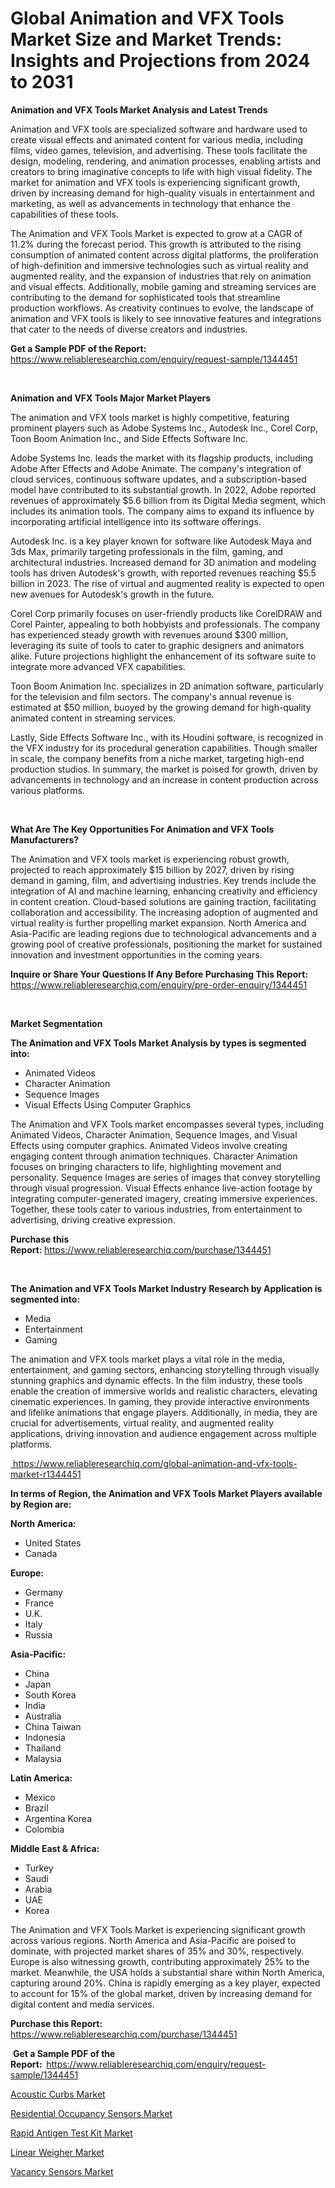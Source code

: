 <p><h1>Global Animation and VFX Tools Market Size and Market Trends: Insights and Projections from 2024 to 2031</h1></p><p><strong>Animation and VFX Tools Market Analysis and Latest Trends</strong></p>
<p><p>Animation and VFX tools are specialized software and hardware used to create visual effects and animated content for various media, including films, video games, television, and advertising. These tools facilitate the design, modeling, rendering, and animation processes, enabling artists and creators to bring imaginative concepts to life with high visual fidelity. The market for animation and VFX tools is experiencing significant growth, driven by increasing demand for high-quality visuals in entertainment and marketing, as well as advancements in technology that enhance the capabilities of these tools.</p><p>The Animation and VFX Tools Market is expected to grow at a CAGR of 11.2% during the forecast period. This growth is attributed to the rising consumption of animated content across digital platforms, the proliferation of high-definition and immersive technologies such as virtual reality and augmented reality, and the expansion of industries that rely on animation and visual effects. Additionally, mobile gaming and streaming services are contributing to the demand for sophisticated tools that streamline production workflows. As creativity continues to evolve, the landscape of animation and VFX tools is likely to see innovative features and integrations that cater to the needs of diverse creators and industries.</p></p>
<p><strong>Get a Sample PDF of the Report:&nbsp;</strong> <a href="https://www.reliableresearchiq.com/enquiry/request-sample/1344451?utm_campaign=1257&utm_medium=2&utm_source=Github&utm_content=ia&utm_term=30092024&utm_id=animation-and-vfx-tools">https://www.reliableresearchiq.com/enquiry/request-sample/1344451</a></p>
<p>&nbsp;</p>
<p><strong>Animation and VFX Tools Major Market Players</strong></p>
<p><p>The animation and VFX tools market is highly competitive, featuring prominent players such as Adobe Systems Inc., Autodesk Inc., Corel Corp, Toon Boom Animation Inc., and Side Effects Software Inc. </p><p>Adobe Systems Inc. leads the market with its flagship products, including Adobe After Effects and Adobe Animate. The company's integration of cloud services, continuous software updates, and a subscription-based model have contributed to its substantial growth. In 2022, Adobe reported revenues of approximately $5.6 billion from its Digital Media segment, which includes its animation tools. The company aims to expand its influence by incorporating artificial intelligence into its software offerings.</p><p>Autodesk Inc. is a key player known for software like Autodesk Maya and 3ds Max, primarily targeting professionals in the film, gaming, and architectural industries. Increased demand for 3D animation and modeling tools has driven Autodesk's growth, with reported revenues reaching $5.5 billion in 2023. The rise of virtual and augmented reality is expected to open new avenues for Autodesk's growth in the future.</p><p>Corel Corp primarily focuses on user-friendly products like CorelDRAW and Corel Painter, appealing to both hobbyists and professionals. The company has experienced steady growth with revenues around $300 million, leveraging its suite of tools to cater to graphic designers and animators alike. Future projections highlight the enhancement of its software suite to integrate more advanced VFX capabilities.</p><p>Toon Boom Animation Inc. specializes in 2D animation software, particularly for the television and film sectors. The company's annual revenue is estimated at $50 million, buoyed by the growing demand for high-quality animated content in streaming services. </p><p>Lastly, Side Effects Software Inc., with its Houdini software, is recognized in the VFX industry for its procedural generation capabilities. Though smaller in scale, the company benefits from a niche market, targeting high-end production studios. In summary, the market is poised for growth, driven by advancements in technology and an increase in content production across various platforms.</p></p>
<p>&nbsp;</p>
<p><strong>What Are The Key Opportunities For Animation and VFX Tools Manufacturers?</strong></p>
<p><p>The Animation and VFX tools market is experiencing robust growth, projected to reach approximately $15 billion by 2027, driven by rising demand in gaming, film, and advertising industries. Key trends include the integration of AI and machine learning, enhancing creativity and efficiency in content creation. Cloud-based solutions are gaining traction, facilitating collaboration and accessibility. The increasing adoption of augmented and virtual reality is further propelling market expansion. North America and Asia-Pacific are leading regions due to technological advancements and a growing pool of creative professionals, positioning the market for sustained innovation and investment opportunities in the coming years.</p></p>
<p><strong>Inquire or Share Your Questions If Any Before Purchasing This Report:</strong> <a href="https://www.reliableresearchiq.com/enquiry/pre-order-enquiry/1344451?utm_campaign=1257&utm_medium=2&utm_source=Github&utm_content=ia&utm_term=30092024&utm_id=animation-and-vfx-tools">https://www.reliableresearchiq.com/enquiry/pre-order-enquiry/1344451</a></p>
<p>&nbsp;</p>
<p><strong>Market Segmentation</strong></p>
<p><strong>The Animation and VFX Tools Market Analysis by types is segmented into:</strong></p>
<p><ul><li>Animated Videos</li><li>Character Animation</li><li>Sequence Images</li><li>Visual Effects Using Computer Graphics</li></ul></p>
<p><p>The Animation and VFX Tools market encompasses several types, including Animated Videos, Character Animation, Sequence Images, and Visual Effects using computer graphics. Animated Videos involve creating engaging content through animation techniques. Character Animation focuses on bringing characters to life, highlighting movement and personality. Sequence Images are series of images that convey storytelling through visual progression. Visual Effects enhance live-action footage by integrating computer-generated imagery, creating immersive experiences. Together, these tools cater to various industries, from entertainment to advertising, driving creative expression.</p></p>
<p><strong>Purchase this Report:&nbsp;</strong><a href="https://www.reliableresearchiq.com/purchase/1344451?utm_campaign=1257&utm_medium=2&utm_source=Github&utm_content=ia&utm_term=30092024&utm_id=animation-and-vfx-tools">https://www.reliableresearchiq.com/purchase/1344451</a></p>
<p>&nbsp;</p>
<p><strong>The Animation and VFX Tools Market Industry Research by Application is segmented into:</strong></p>
<p><ul><li>Media</li><li>Entertainment</li><li>Gaming</li></ul></p>
<p><p>The animation and VFX tools market plays a vital role in the media, entertainment, and gaming sectors, enhancing storytelling through visually stunning graphics and dynamic effects. In the film industry, these tools enable the creation of immersive worlds and realistic characters, elevating cinematic experiences. In gaming, they provide interactive environments and lifelike animations that engage players. Additionally, in media, they are crucial for advertisements, virtual reality, and augmented reality applications, driving innovation and audience engagement across multiple platforms.</p></p>
<p><a href="https://www.reliableresearchiq.com/global-animation-and-vfx-tools-market-r1344451?utm_campaign=1257&utm_medium=2&utm_source=Github&utm_content=ia&utm_term=30092024&utm_id=animation-and-vfx-tools">&nbsp;https://www.reliableresearchiq.com/global-animation-and-vfx-tools-market-r1344451</a></p>
<p><strong>In terms of Region, the Animation and VFX Tools Market Players available by Region are:</strong></p>
<p>
    <p> <strong> North America: </strong>
        <ul>
            <li>United States</li>
            <li>Canada</li>
        </ul>
        </p> 
    <p> <strong> Europe: </strong>
        <ul>
            <li>Germany</li>
            <li>France</li>
            <li>U.K.</li>
            <li>Italy</li>
            <li>Russia</li>
        </ul>
        </p> 
    <p> <strong> Asia-Pacific: </strong>
        <ul>
            <li>China</li>
            <li>Japan</li>
            <li>South Korea</li>
            <li>India</li>
            <li>Australia</li>
            <li>China Taiwan</li>
            <li>Indonesia</li>
            <li>Thailand</li>
            <li>Malaysia</li>
        </ul>
        </p> 
    <p> <strong> Latin America: </strong>
        <ul>
            <li>Mexico</li>
            <li>Brazil</li>
            <li>Argentina Korea</li>
            <li>Colombia</li>
        </ul>
        </p> 
    <p> <strong> Middle East & Africa: </strong>
        <ul>
            <li>Turkey</li>
            <li>Saudi</li>
            <li>Arabia</li>
            <li>UAE</li>
            <li>Korea</li>
        </ul>
    </p>
    </p>
<p><p>The Animation and VFX Tools Market is experiencing significant growth across various regions. North America and Asia-Pacific are poised to dominate, with projected market shares of 35% and 30%, respectively. Europe is also witnessing growth, contributing approximately 25% to the market. Meanwhile, the USA holds a substantial share within North America, capturing around 20%. China is rapidly emerging as a key player, expected to account for 15% of the global market, driven by increasing demand for digital content and media services.</p></p>
<p><strong>Purchase this Report: </strong><a href="https://www.reliableresearchiq.com/purchase/1344451?utm_campaign=1257&utm_medium=2&utm_source=Github&utm_content=ia&utm_term=30092024&utm_id=animation-and-vfx-tools">https://www.reliableresearchiq.com/purchase/1344451</a></p>
<p>&nbsp;<strong>Get a Sample PDF of the Report:&nbsp;&nbsp;</strong><a href="https://www.reliableresearchiq.com/enquiry/request-sample/1344451?utm_campaign=1257&utm_medium=2&utm_source=Github&utm_content=ia&utm_term=30092024&utm_id=animation-and-vfx-tools">https://www.reliableresearchiq.com/enquiry/request-sample/1344451</a></p>
<p><strong></strong></p>
<p><p><a href="https://github.com/irfadac/Market-Research-Report-List-5/blob/main/acoustic-curbs-market.md?utm_campaign=1257&utm_medium=2&utm_source=Github&utm_content=ia&utm_term=30092024&utm_id=animation-and-vfx-tools">Acoustic Curbs Market</a></p><p><a href="https://issuu.com/reportprime-2/docs/residential-occupancy-sensors-marke_ac98361b36df57?utm_campaign=1257&utm_medium=2&utm_source=Github&utm_content=ia&utm_term=30092024&utm_id=animation-and-vfx-tools">Residential Occupancy Sensors Market</a></p><p><a href="https://www.linkedin.com/pulse/global-rapid-antigen-test-kit-market-product-type-application-wo0pe?utm_campaign=1257&utm_medium=2&utm_source=Github&utm_content=ia&utm_term=30092024&utm_id=animation-and-vfx-tools">Rapid Antigen Test Kit Market</a></p><p><a href="https://www.linkedin.com/pulse/linear-weigher-market-research-report-forecast-growth-prospects-h823e?utm_campaign=1257&utm_medium=2&utm_source=Github&utm_content=ia&utm_term=30092024&utm_id=animation-and-vfx-tools">Linear Weigher Market</a></p><p><a href="https://issuu.com/reportprime-2/docs/vacancy-sensors-market-size-2030.pp_fbb8ccc6d23422?utm_campaign=1257&utm_medium=2&utm_source=Github&utm_content=ia&utm_term=30092024&utm_id=animation-and-vfx-tools">Vacancy Sensors Market</a></p></p>